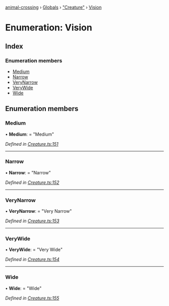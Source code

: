 [animal-crossing](../README.md) › [Globals](../globals.md) › ["Creature"](../modules/_creature_.md) › [Vision](_creature_.vision.md)

# Enumeration: Vision

## Index

### Enumeration members

* [Medium](_creature_.vision.md#medium)
* [Narrow](_creature_.vision.md#narrow)
* [VeryNarrow](_creature_.vision.md#verynarrow)
* [VeryWide](_creature_.vision.md#verywide)
* [Wide](_creature_.vision.md#wide)

## Enumeration members

###  Medium

• **Medium**: = "Medium"

*Defined in [Creature.ts:151](https://github.com/Norviah/animal-crossing/blob/ac736df/module/types/Creature.ts#L151)*

___

###  Narrow

• **Narrow**: = "Narrow"

*Defined in [Creature.ts:152](https://github.com/Norviah/animal-crossing/blob/ac736df/module/types/Creature.ts#L152)*

___

###  VeryNarrow

• **VeryNarrow**: = "Very Narrow"

*Defined in [Creature.ts:153](https://github.com/Norviah/animal-crossing/blob/ac736df/module/types/Creature.ts#L153)*

___

###  VeryWide

• **VeryWide**: = "Very Wide"

*Defined in [Creature.ts:154](https://github.com/Norviah/animal-crossing/blob/ac736df/module/types/Creature.ts#L154)*

___

###  Wide

• **Wide**: = "Wide"

*Defined in [Creature.ts:155](https://github.com/Norviah/animal-crossing/blob/ac736df/module/types/Creature.ts#L155)*
